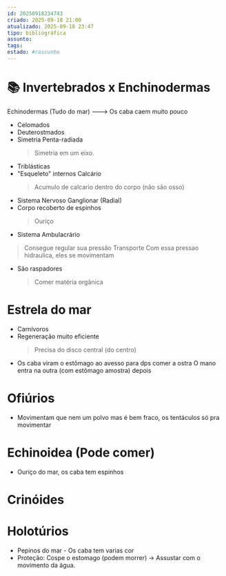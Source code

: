```yaml
---
id: 20250918234743
criado: 2025-09-18 21:00
atualizado: 2025-09-18 23:47
tipo: bibliográfica
assunto: 
tags: 
estado: #rascunho
---
```


# 📚 Invertebrados x Enchinodermas
Echinodermas (Tudo do mar) ---> Os caba caem muito pouco 
- Celomados 
- Deuterostmados 
- Simetria Penta-radiada
    >Simetria em um eixo.
- Triblásticas
- "Esqueleto" internos Calcário 
    > Acumulo de calcario dentro do corpo (não são osso)
- Sistema Nervoso Ganglionar (Radial)
- Corpo recoberto de espinhos 
    >Ouriço 
- Sistema Ambulacrário 
>    Consegue regular sua pressão 
>     Transporte 
>      Com essa pressao hidraulica, eles se movimentam
- São raspadores
    >Comer matéria orgânica 

# Estrela do mar
- Carnívoros
- Regeneração muito eficiente 
    >Precisa do disco central (do centro)
- Os caba viram o estômago ao avesso para dps comer a ostra
O mano entra na outra (com estômago amostra) depois 

# Ofiúrios 
- Movimentam que nem um polvo mas é bem fraco, os tentáculos só pra movimentar 

# Echinoidea (Pode comer)
- Ouriço do mar, os caba tem espinhos 

# Crinóides 
# Holotúrios 
- Pepinos do mar  - Os caba tem varias cor 
- Proteção: Cospe o estomago (podem morrer) -> Assustar com o movimento da água.